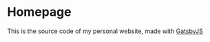 # Homepage

This is the source code of my personal website, made with [GatsbyJS](https://www.gatsbyjs.com/)